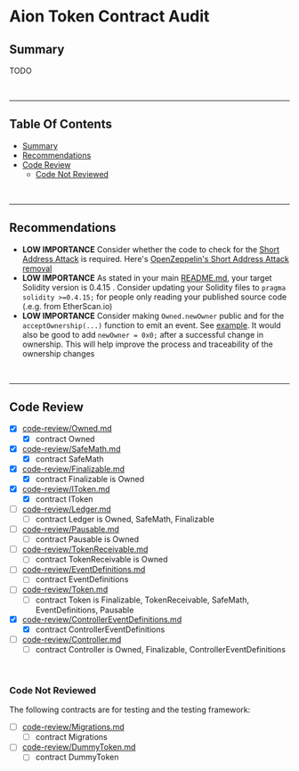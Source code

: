 # Aion Token Contract Audit

## Summary

TODO

<br />

<hr />

## Table Of Contents

* [Summary](#summary)
* [Recommendations](#recommendations)
* [Code Review](#code-review)
  * [Code Not Reviewed](#code-not-reviewed)

<br />

<hr />

## Recommendations

* **LOW IMPORTANCE** Consider whether the code to check for the [Short Address Attack](https://blog.coinfabrik.com/smart-contract-short-address-attack-mitigation-failure/)
  is required. Here's [OpenZeppelin's Short Address Attack removal](https://github.com/OpenZeppelin/zeppelin-solidity/commit/e33d9bb41be136f12bc734aef1aa6fffbf54fa40)
* **LOW IMPORTANCE** As stated in your main [README.md](../README.md), your target Solidity version is 0.4.15 . Consider updating your Solidity
  files to `pragma solidity >=0.4.15;` for people only reading your published source code (.e.g. from EtherScan.io)
* **LOW IMPORTANCE** Consider making `Owned.newOwner` public and for the `acceptOwnership(...)` function to emit an event.
  See [example](https://github.com/bokkypoobah/GimliTokenContractAudit/blob/master/sol/Ownable.sol#L6-L32). It would also be good to add
  `newOwner = 0x0;` after a successful change in ownership. This will help improve the process and traceability of the ownership changes

<br />

<hr />

## Code Review

* [x] [code-review/Owned.md](code-review/Owned.md)
  * [x] contract Owned 
* [x] [code-review/SafeMath.md](code-review/SafeMath.md)
  * [x] contract SafeMath 
* [x] [code-review/Finalizable.md](code-review/Finalizable.md)
  * [x] contract Finalizable is Owned 
* [x] [code-review/IToken.md](code-review/IToken.md)
  * [x] contract IToken 
* [ ] [code-review/Ledger.md](code-review/Ledger.md)
  * [ ] contract Ledger is Owned, SafeMath, Finalizable 
* [ ] [code-review/Pausable.md](code-review/Pausable.md)
  * [ ] contract Pausable is Owned 
* [ ] [code-review/TokenReceivable.md](code-review/TokenReceivable.md)
  * [ ] contract TokenReceivable is Owned 
* [ ] [code-review/EventDefinitions.md](code-review/EventDefinitions.md)
  * [ ] contract EventDefinitions 
* [ ] [code-review/Token.md](code-review/Token.md)
  * [ ] contract Token is Finalizable, TokenReceivable, SafeMath, EventDefinitions, Pausable 
* [x] [code-review/ControllerEventDefinitions.md](code-review/ControllerEventDefinitions.md)
  * [x] contract ControllerEventDefinitions 
* [ ] [code-review/Controller.md](code-review/Controller.md)
  * [ ] contract Controller is Owned, Finalizable, ControllerEventDefinitions 

<br />

### Code Not Reviewed

The following contracts are for testing and the testing framework:

* [ ] [code-review/Migrations.md](code-review/Migrations.md)
  * [ ] contract Migrations 
* [ ] [code-review/DummyToken.md](code-review/DummyToken.md)
  * [ ] contract DummyToken 
